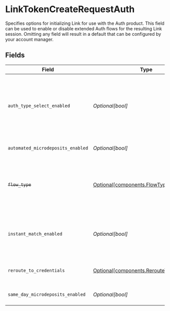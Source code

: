 # LinkTokenCreateRequestAuth

Specifies options for initializing Link for use with the Auth product. This field can be used to enable or disable extended Auth flows for the resulting Link session. Omitting any field will result in a default that can be configured by your account manager.


## Fields

| Field                                                                                                                                                                                                                                                                         | Type                                                                                                                                                                                                                                                                          | Required                                                                                                                                                                                                                                                                      | Description                                                                                                                                                                                                                                                                   |
| ----------------------------------------------------------------------------------------------------------------------------------------------------------------------------------------------------------------------------------------------------------------------------- | ----------------------------------------------------------------------------------------------------------------------------------------------------------------------------------------------------------------------------------------------------------------------------- | ----------------------------------------------------------------------------------------------------------------------------------------------------------------------------------------------------------------------------------------------------------------------------- | ----------------------------------------------------------------------------------------------------------------------------------------------------------------------------------------------------------------------------------------------------------------------------- |
| `auth_type_select_enabled`                                                                                                                                                                                                                                                    | *Optional[bool]*                                                                                                                                                                                                                                                              | :heavy_minus_sign:                                                                                                                                                                                                                                                            | Specifies whether Auth Type Select is enabled for the Link session, allowing the end user to choose between linking instantly or manually prior to selecting their financial institution. Note that this can only be true if `same_day_microdeposits_enabled` is set to true. |
| `automated_microdeposits_enabled`                                                                                                                                                                                                                                             | *Optional[bool]*                                                                                                                                                                                                                                                              | :heavy_minus_sign:                                                                                                                                                                                                                                                            | Specifies whether the Link session is enabled for the Automated Micro-deposits flow.                                                                                                                                                                                          |
| ~~`flow_type`~~                                                                                                                                                                                                                                                               | [Optional[components.FlowType]](../../models/shared/flowtype.md)                                                                                                                                                                                                              | :heavy_minus_sign:                                                                                                                                                                                                                                                            | : warning: ** DEPRECATED **: This will be removed in a future release, please migrate away from it as soon as possible.<br/><br/>This field has been deprecated in favor of `auth_type_select_enabled`.                                                                       |
| `instant_match_enabled`                                                                                                                                                                                                                                                       | *Optional[bool]*                                                                                                                                                                                                                                                              | :heavy_minus_sign:                                                                                                                                                                                                                                                            | Specifies whether the Link session is enabled for the Instant Match flow. As of November 2022, Instant Match will be enabled by default. Instant Match can be disabled by setting this field to `false`.                                                                      |
| `reroute_to_credentials`                                                                                                                                                                                                                                                      | [Optional[components.RerouteToCredentials]](../../models/shared/reroutetocredentials.md)                                                                                                                                                                                      | :heavy_minus_sign:                                                                                                                                                                                                                                                            | Specifies what type of Reroute to Credentials pane should be used in the Link session for the Same Day Micro-deposits flow.                                                                                                                                                   |
| `same_day_microdeposits_enabled`                                                                                                                                                                                                                                              | *Optional[bool]*                                                                                                                                                                                                                                                              | :heavy_minus_sign:                                                                                                                                                                                                                                                            | Specifies whether the Link session is enabled for the Same Day Micro-deposits flow.                                                                                                                                                                                           |